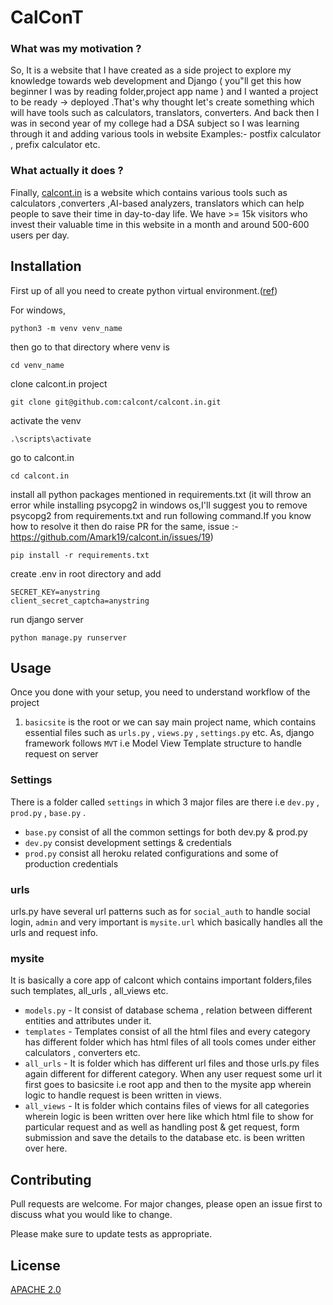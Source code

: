# CalConT

### What was my motivation ?
So, It is a website that I have created as a side project to explore my knowledge towards web development and Django ( you"ll get this how beginner I was by reading folder,project app name ) and I wanted a project to be ready -> deployed .That's why thought let's create something which will have tools such as calculators, translators, converters. And back then I was in second year of my college had a DSA subject so I was learning through it and adding various tools in website Examples:- postfix calculator , prefix calculator etc.

### What actually it does ?
Finally, <a href="https://www.calcont.in">calcont.in</a> is a website which contains various tools such as calculators ,converters ,AI-based analyzers, translators which can help people to save their time in day-to-day life.
We have >= 15k visitors who invest their valuable time in this website in a month and around 500-600 users per day.

## Installation

First up of all you need to create python virtual environment.(<a href="https://docs.python.org/3/library/venv.html">ref</a>)

For windows,
```
python3 -m venv venv_name 
```
then go to that directory where venv is
```
cd venv_name
```
clone calcont.in project
```
git clone git@github.com:calcont/calcont.in.git
```
activate the venv
```
.\scripts\activate
```
go to calcont.in
```
cd calcont.in
```
install all python packages mentioned in requirements.txt (it will throw an error while installing psycopg2 in windows os,I'll suggest you to remove psycopg2 from requirements.txt and run following command.If you know how to resolve it then do raise PR for the same, issue :- https://github.com/Amark19/calcont.in/issues/19)
```
pip install -r requirements.txt
```
create .env in root directory and add
```
SECRET_KEY=anystring
client_secret_captcha=anystring
```
run django server
```
python manage.py runserver
```

## Usage

Once you done with your setup, you need to understand workflow of the project
1. `basicsite` is the root or we can say main project name, which contains essential files such as `urls.py` , `views.py` , `settings.py` etc.
As, django framework follows `MVT` i.e Model View Template structure to handle request on server

### Settings
There is a folder called `settings` in which 3 major files are there i.e `dev.py` , `prod.py` , `base.py` .
 - `base.py` consist of all the common settings for both dev.py & prod.py
 - `dev.py` consist development settings & credentials
 - `prod.py` consist all heroku related configurations and some of production credentials

### urls
urls.py have several url patterns such as for `social_auth` to handle social login, `admin` and very important is `mysite.url` which basically handles all the urls and request info.

### mysite
It is basically a core app of calcont which contains important folders,files such templates, all_urls , all_views etc.
- `models.py` - It consist of database schema , relation between different entities and attributes under it.
- `templates` - Templates consist of all the html files and every category has different folder which has html files of all tools comes under either calculators , converters etc.
- `all_urls` - It is folder which has different url files and those urls.py files again different for different category. When any user request some url it first goes to basicsite i.e root app and then to the mysite app wherein logic to handle request is been written in views.
- `all_views` - It is folder which contains files of views for all categories wherein logic is been written over here like which html file to show for particular request and as well as handling post & get request, form submission and save the details to the database etc. is been written over here.




## Contributing

Pull requests are welcome. For major changes, please open an issue first
to discuss what you would like to change.

Please make sure to update tests as appropriate.

## License

[APACHE 2.0](LICENSE.md)
